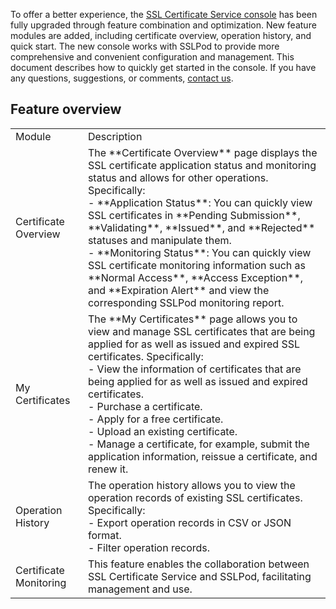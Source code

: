 To offer a better experience, the [SSL Certificate Service console](https://console.cloud.tencent.com/certoverview) has been fully upgraded through feature combination and optimization. New feature modules are added, including certificate overview, operation history, and quick start. The new console works with SSLPod to provide more comprehensive and convenient configuration and management. This document describes how to quickly get started in the console.
If you have any questions, suggestions, or comments, [contact us](https://intl.cloud.tencent.com/document/product/1007/30951).

## Feature overview
<table>
<tr>
<td rowspan="1" colSpan="1" >Module</td>

<td rowspan="1" colSpan="1" >Description</td>
</tr>

<tr>
<td rowspan="1" colSpan="1" >Certificate Overview</td>

<td rowspan="1" colSpan="1" >The **Certificate Overview** page displays the SSL certificate application status and monitoring status and allows for other operations. Specifically:<br>- **Application Status**: You can quickly view SSL certificates in **Pending Submission**, **Validating**, **Issued**, and **Rejected** statuses and manipulate them.<br>- **Monitoring Status**: You can quickly view SSL certificate monitoring information such as **Normal Access**, **Access Exception**, and **Expiration Alert** and view the corresponding SSLPod monitoring report.</td>
</tr>

<tr>
<td rowspan="1" colSpan="1" >My Certificates</td>

<td rowspan="1" colSpan="1" >The **My Certificates** page allows you to view and manage SSL certificates that are being applied for as well as issued and expired SSL certificates. Specifically:<br>- View the information of certificates that are being applied for as well as issued and expired certificates.<br>- Purchase a certificate.<br>- Apply for a free certificate.<br>- Upload an existing certificate.<br>- Manage a certificate, for example, submit the application information, reissue a certificate, and renew it.</td>
</tr>

<tr>
<td rowspan="1" colSpan="1" >Operation History</td>

<td rowspan="1" colSpan="1" >The operation history allows you to view the operation records of existing SSL certificates. Specifically:<br>- Export operation records in CSV or JSON format.<br>- Filter operation records.</td>
</tr>

<tr>
<td rowspan="1" colSpan="1" >Certificate Monitoring</td>

<td rowspan="1" colSpan="1" >This feature enables the collaboration between SSL Certificate Service and SSLPod, facilitating management and use.</td>
</tr>
</table>


